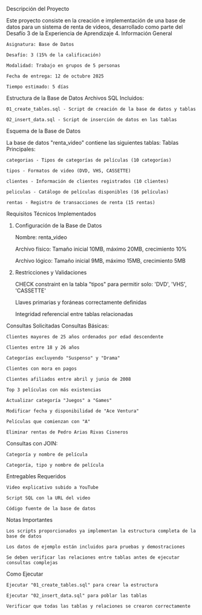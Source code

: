 Descripción del Proyecto

Este proyecto consiste en la creación e implementación de una base de datos para un sistema de renta de videos, desarrollado como parte del Desafío 3 de la Experiencia de Aprendizaje 4.
Información General

    Asignatura: Base de Datos

    Desafío: 3 (15% de la calificación)

    Modalidad: Trabajo en grupos de 5 personas

    Fecha de entrega: 12 de octubre 2025

    Tiempo estimado: 5 días

Estructura de la Base de Datos
Archivos SQL Incluidos:

    01_create_tables.sql - Script de creación de la base de datos y tablas

    02_insert_data.sql - Script de inserción de datos en las tablas

Esquema de la Base de Datos

La base de datos "renta_video" contiene las siguientes tablas:
Tablas Principales:

    categorias - Tipos de categorías de películas (10 categorías)

    tipos - Formatos de video (DVD, VHS, CASSETTE)

    clientes - Información de clientes registrados (10 clientes)

    peliculas - Catálogo de películas disponibles (16 películas)

    rentas - Registro de transacciones de renta (15 rentas)

Requisitos Técnicos Implementados
1. Configuración de la Base de Datos

    Nombre: renta_video

    Archivo físico: Tamaño inicial 10MB, máximo 20MB, crecimiento 10%

    Archivo lógico: Tamaño inicial 9MB, máximo 15MB, crecimiento 5MB

2. Restricciones y Validaciones

    CHECK constraint en la tabla "tipos" para permitir solo: 'DVD', 'VHS', 'CASSETTE'

    Llaves primarias y foráneas correctamente definidas

    Integridad referencial entre tablas relacionadas

Consultas Solicitadas
Consultas Básicas:

    Clientes mayores de 25 años ordenados por edad descendente

    Clientes entre 18 y 26 años

    Categorías excluyendo "Suspenso" y "Drama"

    Clientes con mora en pagos

    Clientes afiliados entre abril y junio de 2008

    Top 3 películas con más existencias

    Actualizar categoría "Juegos" a "Games"

    Modificar fecha y disponibilidad de "Ace Ventura"

    Películas que comienzan con "A"

    Eliminar rentas de Pedro Arias Rivas Cisneros

Consultas con JOIN:

    Categoría y nombre de película

    Categoría, tipo y nombre de película

Entregables Requeridos

    Video explicativo subido a YouTube

    Script SQL con la URL del video

    Código fuente de la base de datos

Notas Importantes

    Los scripts proporcionados ya implementan la estructura completa de la base de datos

    Los datos de ejemplo están incluidos para pruebas y demostraciones

    Se deben verificar las relaciones entre tablas antes de ejecutar consultas complejas

Como Ejecutar

    Ejecutar "01_create_tables.sql" para crear la estructura

    Ejecutar "02_insert_data.sql" para poblar las tablas

    Verificar que todas las tablas y relaciones se crearon correctamente
